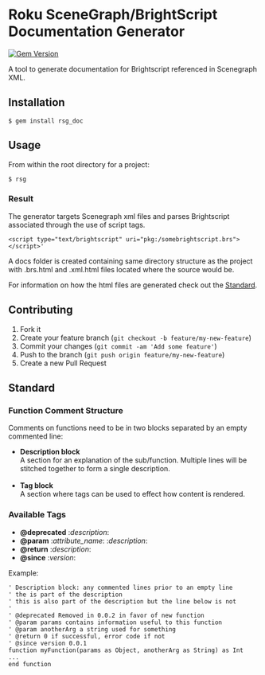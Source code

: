 # Roku SceneGraph/BrightScript Documentation Generator

[![Gem Version](https://badge.fury.io/rb/rsg_doc.svg)](https://badge.fury.io/rb/rsg_doc)

A tool to generate documentation for Brightscript referenced in Scenegraph XML.

## Installation

    $ gem install rsg_doc

## Usage

From within the root directory for a project:

    $ rsg

### Result

The generator targets Scenegraph xml files and parses Brightscript associated through the use of script tags.

    <script type="text/brightscript" uri="pkg:/somebrightscript.brs"></script>'
A docs folder is created containing same directory structure as the project with .brs.html and .xml.html files located where the source would be.

For information on how the html files are generated check out the [Standard](#standard).

## Contributing

1. Fork it
2. Create your feature branch (`git checkout -b feature/my-new-feature`)
3. Commit your changes (`git commit -am 'Add some feature'`)
4. Push to the branch (`git push origin feature/my-new-feature`)
5. Create a new Pull Request

## Standard



### Function Comment Structure

Comments on functions need to be in two blocks separated by an empty commented line:
 * **Description block**<br>
 A section for an explanation of the sub/function. Multiple lines will be stitched together to form a single description.
 <br><br>
 * **Tag block**<br>
 A section where tags can be used to effect how content is rendered.

### Available Tags

* **@deprecated** :_description_:<br>
* **@param** :_attribute_name_: :_description_:
* **@return** :_description_:
* **@since** :_version_:

Example:
```BrightScript
' Description block: any commented lines prior to an empty line
' the is part of the description
' this is also part of the description but the line below is not
'
' @deprecated Removed in 0.0.2 in favor of new function
' @param params contains information useful to this function
' @param anotherArg a string used for something
' @return 0 if successful, error code if not
' @since version 0.0.1
function myFunction(params as Object, anotherArg as String) as Int
...
end function
```